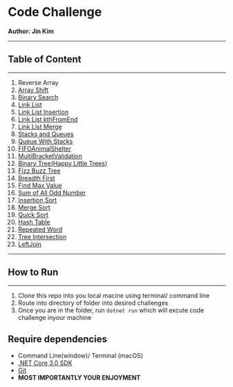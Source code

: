 # Code Challenge

**Author: Jin Kim**

---
## **Table of Content**
---
1. Reverse Array
2. [Array Shift](./challenges/ArrayShift/README.md)
3. [Binary Search](./challenges/BinarySearch/README.md)
4. [Link List](./challenges/Data-Structures/LinkdList/LinkList.md)
5. [Link List Insertion](./challenges/Data-Structures/LinkdList/LinkListTwo.md)
6. [Link List kthFromEnd](./challenges/Data-Structures/LinkdList/LinkListThree.md)
7. [Link List Merge](./challenges/LLMerge/README.md)
8. [Stacks and Queues](./challenges/StacksAndQueues/README.md)
9. [Queue With Stacks](./challenges/QueueWithStacks/README.md)
10. [FIFOAnimalShelter](./challenges/FIFOAnimalShelter/README.md)
11. [MultiBracketValidation](./challenges/MultiBracketValidation/README.md)
12. [Binary Tree(Happy Little Trees)](./challenges/Tree/README.md)
13. [Fizz Buzz Tree](./challenges/FizzBuzzTree/README.md)
14. [Breadth First](./challenges/BreadthFirst/READEME.md)
15. [Find Max Value](./challenges/FindMaxValue/README.md)
16. [Sum of All Odd Number](./challenges/SumOfAllOddNumber/README.md)
17. [Insertion Sort](./challenges/InsertionSort/Blog.md)
18. [Merge Sort](./challenges/MergeSort/Blog.md)
19. [Quick Sort](./challenges/QuickSortt/Blog.md)
19. [Hash Table](./challenges/Hashtables/README.md)
20. [Repeated Word](./challenges/RepeatedWord/README.md)
21. [Tree Intersection](./challenges/TreeIntersection/README.md)
22. [LeftJoin](./challenges/LeftJoin/README.md)





---
## How to Run
---
1. Clone this repo into you local macine using terminal/ command line
2. Route into directory of folder into desired challenges
3. Once you are in the folder, run `dotnet run` which will excute code challenge inyour machine

## Require dependencies
- Command Line(window)/ Terminal (macOS)
- [.NET Core 3.0 SDK](https://www.microsoft.com/net/download)
- [Git](https://git-scm.com/)
- **MOST IMPORTANTLY YOUR ENJOYMENT**